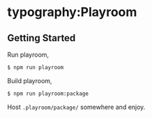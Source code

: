 # typography:Playroom

## Getting Started

Run playroom,

```bash
$ npm run playroom
```

Build playroom,

```bash
$ npm run playroom:package
```

Host `.playroom/package/` somewhere and enjoy.
